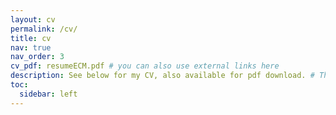 ```yaml
---
layout: cv
permalink: /cv/
title: cv
nav: true
nav_order: 3
cv_pdf: resumeECM.pdf # you can also use external links here
description: See below for my CV, also available for pdf download. # This is a description of the page. You can modify it in '_pages/cv.md'. You can also change or remove the top pdf download button.
toc:
  sidebar: left
---
```

